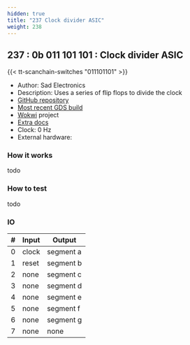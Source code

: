 ```yaml
---
hidden: true
title: "237 Clock divider ASIC"
weight: 238
---
```


## 237 : 0b 011 101 101 : Clock divider ASIC

{{< tt-scanchain-switches "011101101" >}}

* Author: Sad Electronics
* Description: Uses a series of flip flops to divide the clock
* [GitHub repository](https://github.com/TinyTapeout/tt02-tinytapeout-clock-divider-asic)
* [Most recent GDS build](https://github.com/TinyTapeout/tt02-tinytapeout-clock-divider-asic/actions/runs/3602210126)
* [Wokwi](https://wokwi.com/projects/341353928049295956) project
* [Extra docs]()
* Clock: 0 Hz
* External hardware: 



### How it works

todo

### How to test

todo

### IO

| # | Input        | Output       |
|---|--------------|--------------|
| 0 | clock  | segment a |
| 1 | reset  | segment b |
| 2 | none  | segment c |
| 3 | none  | segment d |
| 4 | none  | segment e |
| 5 | none  | segment f |
| 6 | none  | segment g |
| 7 | none  | none |
